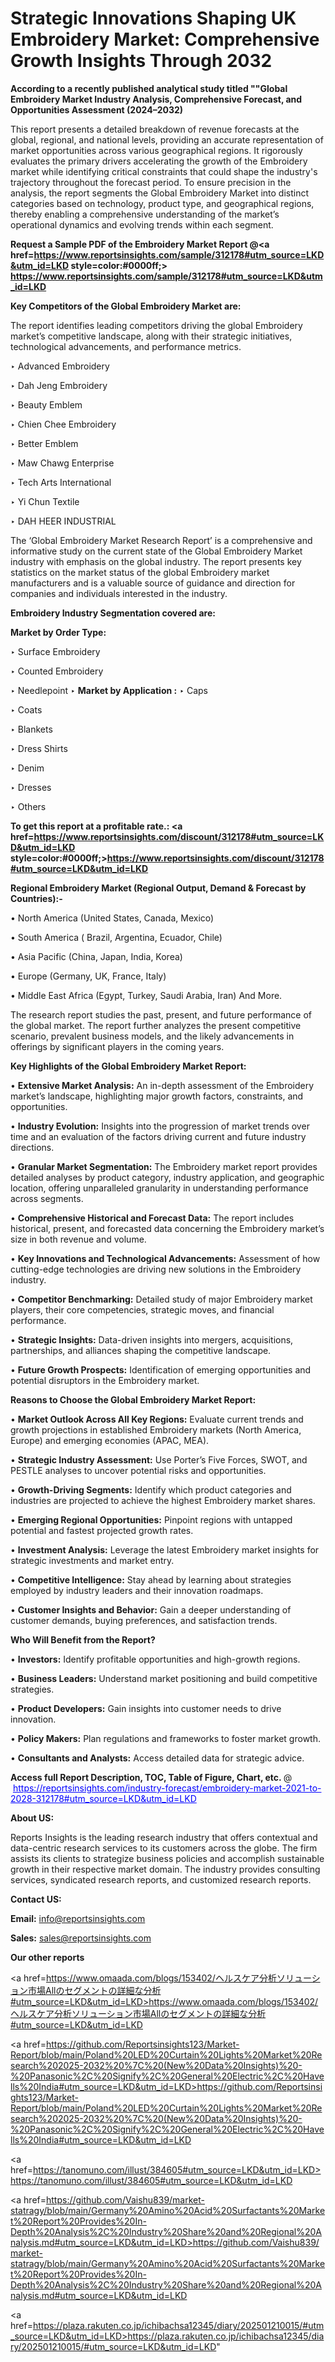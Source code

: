 # Strategic Innovations Shaping UK Embroidery Market: Comprehensive Growth Insights Through 2032

<strong>According to a recently published analytical study titled ""Global Embroidery Market Industry Analysis, Comprehensive Forecast, and Opportunities Assessment (2024–2032)</strong>

This report presents a detailed breakdown of revenue forecasts at the global, regional, and national levels, providing an accurate representation of market opportunities across various geographical regions. It rigorously evaluates the primary drivers accelerating the growth of the Embroidery market while identifying critical constraints that could shape the industry's trajectory throughout the forecast period. To ensure precision in the analysis, the report segments the Global Embroidery Market into distinct categories based on technology, product type, and geographical regions, thereby enabling a comprehensive understanding of the market’s operational dynamics and evolving trends within each segment.

<strong>Request a Sample PDF of the Embroidery Market Report </strong><strong>@<a href=https://www.reportsinsights.com/sample/312178#utm_source=LKD&utm_id=LKD style=color:#0000ff;> https://www.reportsinsights.com/sample/312178#utm_source=LKD&utm_id=LKD</a></strong></font>

<strong>Key Competitors of the Global Embroidery Market are:</strong>

The report identifies leading competitors driving the global Embroidery market’s competitive landscape, along with their strategic initiatives, technological advancements, and performance metrics.

‣ Advanced Embroidery

‣ Dah Jeng Embroidery

‣ Beauty Emblem

‣ Chien Chee Embroidery

‣ Better Emblem

‣ Maw Chawg Enterprise

‣ Tech Arts International

‣ Yi Chun Textile

‣ DAH HEER INDUSTRIAL

The ‘Global Embroidery Market Research Report’ is a comprehensive and informative study on the current state of the Global Embroidery Market industry with emphasis on the global industry. The report presents key statistics on the market status of the global Embroidery market manufacturers and is a valuable source of guidance and direction for companies and individuals interested in the industry.

<strong>Embroidery Industry Segmentation covered are:</strong>

<strong>Market by Order Type: </strong>

‣ Surface Embroidery

‣ Counted Embroidery

‣ Needlepoint
‣ 
<strong>Market by Application :</strong>
‣ Caps

‣ Coats

‣ Blankets

‣ Dress Shirts

‣ Denim

‣ Dresses

‣ Others

<strong>To get this report at a profitable rate.: <a href=https://www.reportsinsights.com/discount/312178#utm_source=LKD&utm_id=LKD style=color:#0000ff;>https://www.reportsinsights.com/discount/312178#utm_source=LKD&utm_id=LKD</a></strong></font>

<strong>Regional Embroidery Market (Regional Output, Demand &amp; Forecast by Countries):-</strong>

• North America (United States, Canada, Mexico)

• South America ( Brazil, Argentina, Ecuador, Chile)

• Asia Pacific (China, Japan, India, Korea)

• Europe (Germany, UK, France, Italy)

• Middle East Africa (Egypt, Turkey, Saudi Arabia, Iran) And More.

The research report studies the past, present, and future performance of the global market. The report further analyzes the present competitive scenario, prevalent business models, and the likely advancements in offerings by significant players in the coming years.

<strong>Key Highlights of the Global Embroidery Market Report:</strong>

• <strong>Extensive Market Analysis:</strong> An in-depth assessment of the Embroidery market’s landscape, highlighting major growth factors, constraints, and opportunities.

• <strong>Industry Evolution:</strong> Insights into the progression of market trends over time and an evaluation of the factors driving current and future industry directions.

• <strong>Granular Market Segmentation:</strong> The Embroidery market report provides detailed analyses by product category, industry application, and geographic location, offering unparalleled granularity in understanding performance across segments.

• <strong>Comprehensive Historical and Forecast Data:</strong> The report includes historical, present, and forecasted data concerning the Embroidery market’s size in both revenue and volume.

• <strong>Key Innovations and Technological Advancements:</strong> Assessment of how cutting-edge technologies are driving new solutions in the Embroidery industry.

• <strong>Competitor Benchmarking:</strong> Detailed study of major Embroidery market players, their core competencies, strategic moves, and financial performance.

• <strong>Strategic Insights:</strong> Data-driven insights into mergers, acquisitions, partnerships, and alliances shaping the competitive landscape.

• <strong>Future Growth Prospects:</strong> Identification of emerging opportunities and potential disruptors in the Embroidery market.

<strong>Reasons to Choose the Global Embroidery Market Report:</strong>

• <strong>Market Outlook Across All Key Regions:</strong> Evaluate current trends and growth projections in established Embroidery markets (North America, Europe) and emerging economies (APAC, MEA).

• <strong>Strategic Industry Assessment:</strong> Use Porter’s Five Forces, SWOT, and PESTLE analyses to uncover potential risks and opportunities.

• <strong>Growth-Driving Segments:</strong> Identify which product categories and industries are projected to achieve the highest Embroidery market shares.

• <strong>Emerging Regional Opportunities:</strong> Pinpoint regions with untapped potential and fastest projected growth rates.

• <strong>Investment Analysis:</strong> Leverage the latest Embroidery market insights for strategic investments and market entry.

• <strong>Competitive Intelligence:</strong> Stay ahead by learning about strategies employed by industry leaders and their innovation roadmaps.

• <strong>Customer Insights and Behavior:</strong> Gain a deeper understanding of customer demands, buying preferences, and satisfaction trends.

<strong>Who Will Benefit from the Report?</strong>

• <strong>Investors:</strong> Identify profitable opportunities and high-growth regions.

• <strong>Business Leaders:</strong> Understand market positioning and build competitive strategies.

• <strong>Product Developers:</strong> Gain insights into customer needs to drive innovation.

• <strong>Policy Makers:</strong> Plan regulations and frameworks to foster market growth.

• <strong>Consultants and Analysts:</strong> Access detailed data for strategic advice.
</ul>
<strong>Access full Report Description, TOC, Table of Figure, Chart, etc. </strong>@  <a href=https://reportsinsights.com/industry-forecast/embroidery-market-2021-to-2028-312178#utm_source=LKD&utm_id=LKD style=color:#0000ff;>https://reportsinsights.com/industry-forecast/embroidery-market-2021-to-2028-312178#utm_source=LKD&utm_id=LKD</a></font>

<strong><strong>About US</strong>:</strong>

Reports Insights is the leading research industry that offers contextual and data-centric research services to its customers across the globe. The firm assists its clients to strategize business policies and accomplish sustainable growth in their respective market domain. The industry provides consulting services, syndicated research reports, and customized research reports.

<strong>Contact US:</strong>

<p class=""""><b>Email:</b> <a href=mailto:info@reportsinsights.com>info@reportsinsights.com</a></p>
<p class=""""><b>Sales:</b> <a href=mailto:sales@reportsinsights.com>sales@reportsinsights.com</a></p>

<strong>Our other reports</strong>

<a href=https://www.omaada.com/blogs/153402/ヘルスケア分析ソリューション市場Allのセグメントの詳細な分析#utm_source=LKD&utm_id=LKD>https://www.omaada.com/blogs/153402/ヘルスケア分析ソリューション市場Allのセグメントの詳細な分析#utm_source=LKD&utm_id=LKD</a>

<a href=https://github.com/Reportsinsights123/Market-Report/blob/main/Poland%20LED%20Curtain%20Lights%20Market%20Research%202025-2032%20%7C%20(New%20Data%20Insights)%20-%20Panasonic%2C%20Signify%2C%20General%20Electric%2C%20Havells%20India#utm_source=LKD&utm_id=LKD>https://github.com/Reportsinsights123/Market-Report/blob/main/Poland%20LED%20Curtain%20Lights%20Market%20Research%202025-2032%20%7C%20(New%20Data%20Insights)%20-%20Panasonic%2C%20Signify%2C%20General%20Electric%2C%20Havells%20India#utm_source=LKD&utm_id=LKD</a>

<a href=https://tanomuno.com/illust/384605#utm_source=LKD&utm_id=LKD>https://tanomuno.com/illust/384605#utm_source=LKD&utm_id=LKD</a>

<a href=https://github.com/Vaishu839/market-statragy/blob/main/Germany%20Amino%20Acid%20Surfactants%20Market%20Report%20Provides%20In-Depth%20Analysis%2C%20Industry%20Share%20and%20Regional%20Analysis.md#utm_source=LKD&utm_id=LKD>https://github.com/Vaishu839/market-statragy/blob/main/Germany%20Amino%20Acid%20Surfactants%20Market%20Report%20Provides%20In-Depth%20Analysis%2C%20Industry%20Share%20and%20Regional%20Analysis.md#utm_source=LKD&utm_id=LKD</a>

<a href=https://plaza.rakuten.co.jp/ichibachsa12345/diary/202501210015/#utm_source=LKD&utm_id=LKD>https://plaza.rakuten.co.jp/ichibachsa12345/diary/202501210015/#utm_source=LKD&utm_id=LKD</a>"
